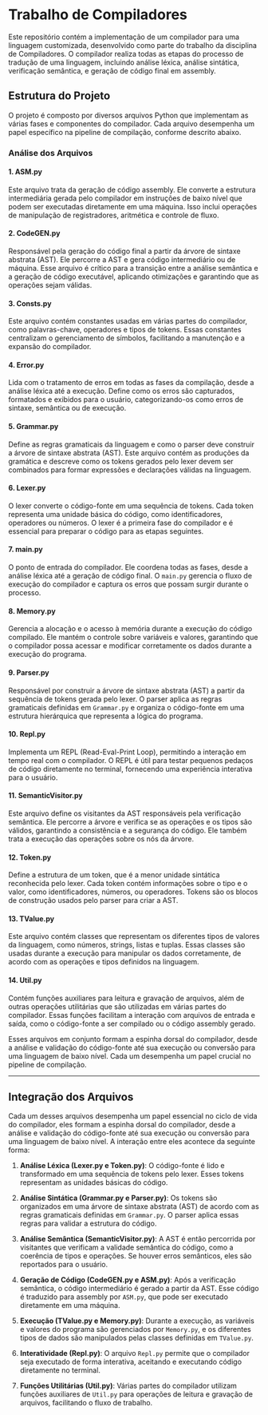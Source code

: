 # Trabalho de Compiladores

Este repositório contém a implementação de um compilador para uma linguagem customizada, desenvolvido como parte do trabalho da disciplina de Compiladores. O compilador realiza todas as etapas do processo de tradução de uma linguagem, incluindo análise léxica, análise sintática, verificação semântica, e geração de código final em assembly.

## Estrutura do Projeto

O projeto é composto por diversos arquivos Python que implementam as várias fases e componentes do compilador. Cada arquivo desempenha um papel específico na pipeline de compilação, conforme descrito abaixo.

### Análise dos Arquivos

#### 1. **ASM.py**

Este arquivo trata da geração de código assembly. Ele converte a estrutura intermediária gerada pelo compilador em instruções de baixo nível que podem ser executadas diretamente em uma máquina. Isso inclui operações de manipulação de registradores, aritmética e controle de fluxo.

#### 2. **CodeGEN.py**

Responsável pela geração do código final a partir da árvore de sintaxe abstrata (AST). Ele percorre a AST e gera código intermediário ou de máquina. Esse arquivo é crítico para a transição entre a análise semântica e a geração de código executável, aplicando otimizações e garantindo que as operações sejam válidas.

#### 3. **Consts.py**

Este arquivo contém constantes usadas em várias partes do compilador, como palavras-chave, operadores e tipos de tokens. Essas constantes centralizam o gerenciamento de símbolos, facilitando a manutenção e a expansão do compilador.

#### 4. **Error.py**

Lida com o tratamento de erros em todas as fases da compilação, desde a análise léxica até a execução. Define como os erros são capturados, formatados e exibidos para o usuário, categorizando-os como erros de sintaxe, semântica ou de execução.

#### 5. **Grammar.py**

Define as regras gramaticais da linguagem e como o parser deve construir a árvore de sintaxe abstrata (AST). Este arquivo contém as produções da gramática e descreve como os tokens gerados pelo lexer devem ser combinados para formar expressões e declarações válidas na linguagem.

#### 6. **Lexer.py**

O lexer converte o código-fonte em uma sequência de tokens. Cada token representa uma unidade básica do código, como identificadores, operadores ou números. O lexer é a primeira fase do compilador e é essencial para preparar o código para as etapas seguintes.

#### 7. **main.py**

O ponto de entrada do compilador. Ele coordena todas as fases, desde a análise léxica até a geração de código final. O `main.py` gerencia o fluxo de execução do compilador e captura os erros que possam surgir durante o processo.

#### 8. **Memory.py**

Gerencia a alocação e o acesso à memória durante a execução do código compilado. Ele mantém o controle sobre variáveis e valores, garantindo que o compilador possa acessar e modificar corretamente os dados durante a execução do programa.

#### 9. **Parser.py**

Responsável por construir a árvore de sintaxe abstrata (AST) a partir da sequência de tokens gerada pelo lexer. O parser aplica as regras gramaticais definidas em `Grammar.py` e organiza o código-fonte em uma estrutura hierárquica que representa a lógica do programa.

#### 10. **Repl.py**

Implementa um REPL (Read-Eval-Print Loop), permitindo a interação em tempo real com o compilador. O REPL é útil para testar pequenos pedaços de código diretamente no terminal, fornecendo uma experiência interativa para o usuário.

#### 11. **SemanticVisitor.py**

Este arquivo define os visitantes da AST responsáveis pela verificação semântica. Ele percorre a árvore e verifica se as operações e os tipos são válidos, garantindo a consistência e a segurança do código. Ele também trata a execução das operações sobre os nós da árvore.

#### 12. **Token.py**

Define a estrutura de um token, que é a menor unidade sintática reconhecida pelo lexer. Cada token contém informações sobre o tipo e o valor, como identificadores, números, ou operadores. Tokens são os blocos de construção usados pelo parser para criar a AST.

#### 13. **TValue.py**

Este arquivo contém classes que representam os diferentes tipos de valores da linguagem, como números, strings, listas e tuplas. Essas classes são usadas durante a execução para manipular os dados corretamente, de acordo com as operações e tipos definidos na linguagem.

#### 14. **Util.py**

Contém funções auxiliares para leitura e gravação de arquivos, além de outras operações utilitárias que são utilizadas em várias partes do compilador. Essas funções facilitam a interação com arquivos de entrada e saída, como o código-fonte a ser compilado ou o código assembly gerado.


Esses arquivos em conjunto formam a espinha dorsal do compilador, desde a análise e validação do código-fonte até sua execução ou conversão para uma linguagem de baixo nível. Cada um desempenha um papel crucial no pipeline de compilação.

----------

## Integração dos Arquivos

Cada um desses arquivos desempenha um papel essencial no ciclo de vida do compilador, eles formam a espinha dorsal do compilador, desde a análise e validação do código-fonte até sua execução ou conversão para uma linguagem de baixo nível. A interação entre eles acontece da seguinte forma: 

1.  **Análise Léxica (Lexer.py e Token.py)**: O código-fonte é lido e transformado em uma sequência de tokens pelo lexer. Esses tokens representam as unidades básicas do código.
    
2.  **Análise Sintática (Grammar.py e Parser.py)**: Os tokens são organizados em uma árvore de sintaxe abstrata (AST) de acordo com as regras gramaticais definidas em `Grammar.py`. O parser aplica essas regras para validar a estrutura do código.
    
3.  **Análise Semântica (SemanticVisitor.py)**: A AST é então percorrida por visitantes que verificam a validade semântica do código, como a coerência de tipos e operações. Se houver erros semânticos, eles são reportados para o usuário.
    
4.  **Geração de Código (CodeGEN.py e ASM.py)**: Após a verificação semântica, o código intermediário é gerado a partir da AST. Esse código é traduzido para assembly por `ASM.py`, que pode ser executado diretamente em uma máquina.
    
5.  **Execução (TValue.py e Memory.py)**: Durante a execução, as variáveis e valores do programa são gerenciados por `Memory.py`, e os diferentes tipos de dados são manipulados pelas classes definidas em `TValue.py`.
    
6.  **Interatividade (Repl.py)**: O arquivo `Repl.py` permite que o compilador seja executado de forma interativa, aceitando e executando código diretamente no terminal.
    
7.  **Funções Utilitárias (Util.py)**: Várias partes do compilador utilizam funções auxiliares de `Util.py` para operações de leitura e gravação de arquivos, facilitando o fluxo de trabalho.
